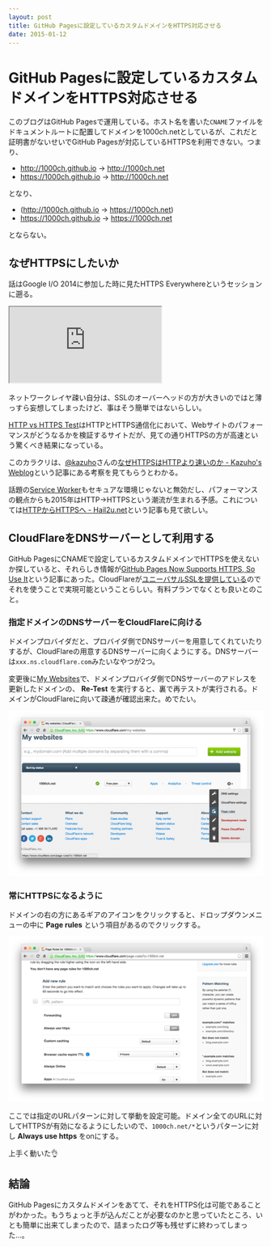 ```yaml
---
layout: post
title: GitHub Pagesに設定しているカスタムドメインをHTTPS対応させる
date: 2015-01-12
---
```


# GitHub Pagesに設定しているカスタムドメインをHTTPS対応させる

このブログはGitHub Pagesで運用している。ホスト名を書いた`CNAME`ファイルをドキュメントルートに配置してドメインを1000ch.netとしているが、これだと証明書がないせいでGitHub Pagesが対応しているHTTPSを利用できない。つまり、

- http://1000ch.github.io → http://1000ch.net
- https://1000ch.github.io → http://1000ch.net

となり、

- (http://1000ch.github.io → https://1000ch.net)
- https://1000ch.github.io → https://1000ch.net

とならない。

## なぜHTTPSにしたいか

話はGoogle I/O 2014に参加した時に見たHTTPS Everywhereというセッションに遡る。

<iframe loading="lazy" src="https://www.youtube.com/embed/cBhZ6S0PFCY?si=9hG4T9WLUelnAFB_" title="YouTube video player" allow="accelerometer; autoplay; clipboard-write; encrypted-media; gyroscope; picture-in-picture; web-share" allowfullscreen style="aspect-ratio: 16/9;"></iframe>

ネットワークレイヤ疎い自分は、SSLのオーバーヘッドの方が大きいのではと薄っすら妄想してしまったけど、事はそう簡単ではないらしい。

[HTTP vs HTTPS Test](http://www.httpvshttps.com/)はHTTPとHTTPS通信化において、Webサイトのパフォーマンスがどうなるかを検証するサイトだが、見ての通りHTTPSの方が高速という驚くべき結果になっている。

このカラクリは、[@kazuho](http://twitter.com/kazuho)さんの[なぜHTTPSはHTTPより速いのか - Kazuho's Weblog](http://blog.kazuhooku.com/2014/12/httpshttp.html)という記事にある考察を見てもらうとわかる。

話題の[Service Worker](/posts/2014/service-worker-internals.html)もセキュアな環境じゃないと無効だし、パフォーマンスの観点からも2015年はHTTP→HTTPSという潮流が生まれる予感。これについては[HTTPからHTTPSへ - Hail2u.net](http://hail2u.net/blog/internet/http-to-https.html)という記事も見て欲しい。

## CloudFlareをDNSサーバーとして利用する

GitHub PagesにCNAMEで設定しているカスタムドメインでHTTPSを使えないか探していると、それらしき情報が[GitHub Pages Now Supports HTTPS, So Use It](https://konklone.com/post/github-pages-now-supports-https-so-use-it)という記事にあった。CloudFlareが[ユニーバサルSSLを提供している](https://www.benburwell.com/posts/configuring-cloudflare-universal-ssl/)のでそれを使うことで実現可能ということらしい。有料プランでなくとも良いとのこと。

### 指定ドメインのDNSサーバーをCloudFlareに向ける

ドメインプロバイダだと、プロバイダ側でDNSサーバーを用意してくれていたりするが、CloudFlareの用意するDNSサーバーに向くようにする。DNSサーバーは`xxx.ns.cloudflare.com`みたいなやつが2つ。

変更後に[My Websites](https://www.cloudflare.com/my-websites)で、ドメインプロバイダ側でDNSサーバーのアドレスを更新したドメインの、 **Re-Test** を実行すると、裏で再テストが実行される。ドメインがCloudFlareに向いて疎通が確認出来た。めでたい。

![](/img/posts/2015/github-pages-custom-domain-in-https/ns-changed.png)

### 常にHTTPSになるように

ドメインの右の方にあるギアのアイコンをクリックすると、ドロップダウンメニューの中に **Page rules** という項目があるのでクリックする。

![](/img/posts/2015/github-pages-custom-domain-in-https/page-rules.png)

ここでは指定のURLパターンに対して挙動を設定可能。ドメイン全てのURLに対してHTTPSが有効になるようにしたいので、`1000ch.net/*`というパターンに対し **Always use https** をonにする。

上手く動いた👌

## 結論

GitHub Pagesにカスタムドメインをあてて、それをHTTPS化は可能であることがわかった。もうちょっと手が込んだことが必要なのかと思っていたところ、いとも簡単に出来てしまったので、詰まったログ等も残せずに終わってしまった…。
